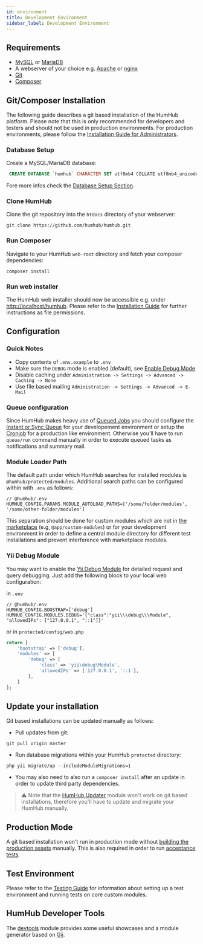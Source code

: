 ```yaml
---
id: environment
title: Development Environment
sidebar_label: Development Environment
---
```


## Requirements

- [MySQL](https://www.mysql.com/) or [MariaDB](https://mariadb.org/)
- A webserver of your choice e.g. [Apache](https://httpd.apache.org/) or [nginx](https://www.nginx.com/)
- [Git](https://git-scm.com/)
- [Composer](https://getcomposer.org/doc/00-intro.md)

## Git/Composer Installation

The following guide describes a git based installation of the HumHub platform. Please note that this is only recommended for
developers and testers and should not be used in production environments. For production environments, 
please follow the [Installation Guide for Administrators](../admin/installation.md). 

### Database Setup

Create a MySQL/MariaDB database:

```sql
 CREATE DATABASE `humhub` CHARACTER SET utf8mb4 COLLATE utf8mb4_unicode_ci;
```
Fore more infos check the [Database Setup Section](../admin/server-setup.md#database).

### Clone HumHub

Clone the git repository into the `htdocs` directory of your webserver:

```console
git clone https://github.com/humhub/humhub.git
```

### Run Composer

Navigate to your HumHub `web-root` directory and fetch your composer dependencies:
 
```console
composer install
```

### Run web installer

The HumHub web installer should now be accessible e.g. under [http://localhost/humhub](http://localhost/humhub).
Please refer to the [Installation Guide](../admin/installation.md) for further instructions as file permissions.

## Configuration

### Quick Notes

- Copy contents of `.env.example` to `.env`
- Make sure the `DEBUG` mode is enabled (default), see [Enable Debug Mode](../admin/installation.md#enable-debug-mode)
- Disable caching under `Administration -> Settings -> Advanced -> Caching -> None`
- Use file based mailing `Administration -> Settings -> Advanced -> E-Mail`

### Queue configuration

Since HumHub makes heavy use of [Queued Jobs](../admin/asynchronous-tasks.md) you should configure the
[Instant or Sync Queue](../admin/asynchronous-tasks.md#sync-and-instant-queue) for your developement environment or setup the 
[Cronjob](../admin/asynchronous-tasks.md#workers--job-processing) for a production like environment. Otherwise you'll
have to run `queue/run` command manually in order to execute queued tasks as notifications and summary mail.

### Module Loader Path

The default path under which HumHub searches for installed modules is `@humhub/protected/modules`. Additional search paths
can be configured within with `.env` as follows: 

```env
// @humhub/.env
HUMHUB_CONFIG.PARAMS.MODULE_AUTOLOAD_PATHS=['/some/folder/modules', '/some/other-folder/modules']
```
This separation should be done for custom modules which are not in [the marketplace](https://marketplace.humhub.com/)
(e.g, `@app/custom-modules`) or for your development environment in order to define a central module directory
for different test installations and prevent interference with marketplace modules.

### Yii Debug Module

You may want to enable the [Yii Debug Module](http://www.yiiframework.com/doc-2.0/ext-debug-index.html) for detailed
request and query debugging. Just add the following block to your local web configuration:

in `.env`
```env
// @humhub/.env
HUMHUB_CONFIG.BOOSTRAP=['debug']
HUMHUB_CONFIG.MODULES.DEBUG='{"class":"yii\\\debug\\\Module", "allowedIPs": ["127.0.0.1", "::1"]}'
```

or in `protected/config/web.php`
```php
return [
    'bootstrap' => ['debug'],
	'modules' => [
	    'debug' => [
	        'class' => 'yii\debug\Module',
	        'allowedIPs' => ['127.0.0.1', '::1'],
	    ],
	]
];
```

## Update your installation

Git based installations can be updated manually as follows:

- Pull updates from git:
 
```console
git pull origin master
```

- Run database migrations within your HumHub `protected` directory:

```console
php yii migrate/up --includeModuleMigrations=1
```

- You may also need to also run a `composer install` after an update in order to update third party dependencies.

> ⚠️ Note that the [HumHub Updater](https://marketplace.humhub.com/module/updater) module won't work on git based installations, 
>therefore you'll have to update and migrate your HumHub manually.

## Production Mode

A git based installation won't run in production mode without [building the production assets](build.md#build-assets)
manually. This is also required in order to run [acceptance tests](testing.md#run-acceptance-tests).

## Test Environment

Please refer to the [Testing Guide](testing.md#test-environment-setup) for information about setting up a test environment
and running tests on core custom modules.

## HumHub Developer Tools

The [devtools](https://github.com/humhub/humhub-modules-devtools) module provides some useful showcases 
and a module generator based on [Gii](https://www.yiiframework.com/doc/guide/2.0/en/start-gii).
